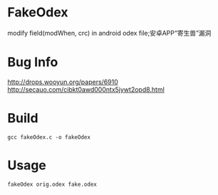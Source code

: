# FakeOdex
modify field(modWhen, crc) in android odex file;安卓APP“寄生兽”漏洞

# Bug Info
http://drops.wooyun.org/papers/6910
http://secauo.com/cibkt0awd000ntx5jywt2opd8.html

# Build
```gcc fakeOdex.c -o fakeOdex```

# Usage
```fakeOdex orig.odex fake.odex```
